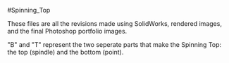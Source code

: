 #Spinning_Top

These files are all the revisions made using SolidWorks, rendered images, and the final Photoshop portfolio images.

"B" and "T" represent the two seperate parts that make the Spinning Top: the top (spindle) and the bottom (point).
